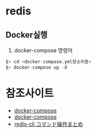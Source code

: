 # redis
## Docker실행
1. docker-compose 명령어
```s 
$> cd <docker-compose.yml장소이동>
$> docker-compose up -d
```
# 참조사이트
- [docker-compose](https://qiita.com/uggds/items/5e4f8fee180d77c06ee1)
- [docker-compose](https://knowledge.sakura.ad.jp/16862/)
- [redis-cli コマンド操作まとめ](https://qiita.com/rubytomato@github/items/d66d932959d596876ab5)
